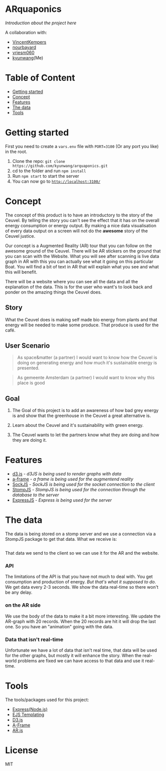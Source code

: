 # ARquaponics
*Introduction about the project here*

A collaboration with:
- [VincentKempers](https://github.com/VincentKempers)
- [nourbayard](https://github.com/nourbayard)
- [vriesm060](https://github.com/vriesm060)
- [kyunwang](https://github.com/kyunwang)(Me)

# Table of Content
- [Getting started](#getting-started)
- [Concept](#concept)
- [Features](#features)
- [The data](#the-data)
- [Tools](#tools)

# Getting started
<!-- You will need the following: -->
First you need to create a `vars.env` file with `PORT=3100` (Or any port you like) in the root.

1. Clone the repo: `git clone https://github.com/kyunwang/arquaponics.git`
2. cd to the folder and run `npm install`
3. Run `npm start` to start the server
4. You can now go to [`http://localhost:3100/`](http://localhost:3100/)

# Concept
The concept of this product is to have an introductory to the story of the Ceuvel. By telling the story you can't see the effect that it has on the overall energy consumption or energy output. By making a nice data visualisation of every data output on a screen will not do the **awesome** story of the Ceuvel justice.

Our concept is a Augmented Reality (AR) tour that you can follow on the awesome ground of the Ceuvel. There will be AR stickers on the ground that you can scan with the Website. What you will see after scanning is live data graph in AR with this you can actually see what it going on this particular Boat. You will find a bit of text in AR that will explain what you see and what this will benefit.

There will be a website where you can see all the data and all the explanation of the data. This is for the user who want's to look back and ponder on the amazing things the Ceuvel does.

## Story
What the Ceuvel does is making self made bio energy from plants and that energy will be needed to make some produce. That produce is used for the café.

## User Scenario
> As space&matter (a partner) I would want to know how the Ceuvel is doing on generating energy and how much it's sustainable energy is presented.

> As gemeente Amsterdam (a partner) I would want to know why this place is good

## Goal
1. The Goal of this project is to add an awareness of how bad grey energy is and show that the greenhouse in the Ceuvel a great alternative is.

2. Learn about the Ceuvel and it's sustainability with green energy.

3. The Ceuvel wants to let the partners know what they are doing and how they are doing it.

# Features
* [d3.js](https://github.com/d3) - _d3JS is being used to render graphs with data_
* [a-frame](https://aframe.io/) - _a frame is being used for the augmentend reality_
* [SockJS](https://github.com/sockjs) - _SockJS is being used for the socket connection to the client_
* [StompJS](https://www.npmjs.com/package/stompjs) - _StompJS is being used for the connection through the database to the server_
* [ExpressJS](https://expressjs.com/) - _Express is being used for the server_

# The data
<!-- data life cycle? data retention/database ? -->
The data is being stored on a stomp server and we use a connection via a StompJS package to get that data. What we receive is:

<!-- example data -->
```

```
That data we send to the client so we can use it for the AR and the website.

### API
<!-- Api: limitations, rate limit? not applied ?  -->
The limitations of the API is that you have not much to deal with. You get consumption and production of energy. _But that's what it supposed to do_. We get data every 2-3 seconds. We show the data real-time so there won't be any delay.

### on the AR side
We use the body of the data to make it a bit more interesting. We update the AR-graph with 20 records. When the 20 records are hit it will drop the last one. So you have an "animation" going with the data.

### Data that isn't real-time
Unfortunate we have a lot of data that isn't real time, that data will be used for the other graphs, but mostly it will enhance the story. When the real-world problems are fixed we can have access to that data and use it real-time.

# Tools
The tools/packages used for this project:
- [Express(Node.js)](https://expressjs.com/)
- [EJS Templating](http://ejs.co/)
- [D3.js](https://d3js.org/)
- [A-Frame](https://aframe.io/)
- [AR.js](https://github.com/jeromeetienne/AR.js)

# License
MIT
